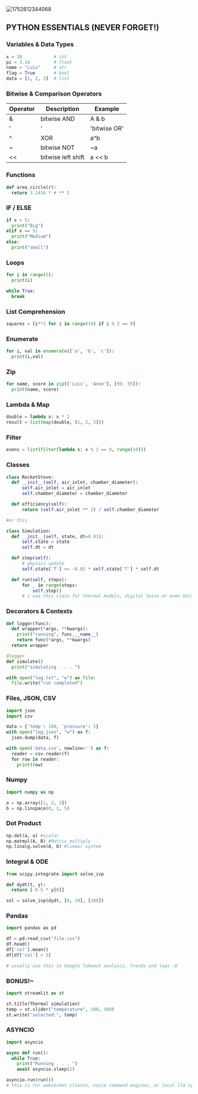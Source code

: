 
![1752812344068](https://github.com/user-attachments/assets/b4fef07b-0fd4-4c50-904a-c57deb8115dc)



## PYTHON ESSENTIALS (NEVER FORGET!)

### Variables & Data Types
```python
x = 10            # int
pi = 3.14         # float
name = "Luis"     # str
flag = True       # bool
data = [1, 2, 3]  # list
```

### Bitwise & Comparison Operators
| Operator | Description | Example |
|----------|-------------|---------|
|   &      | bitwise AND | A & b   |  
|   '|'      | 'bitwise OR'  | 'a | b'   |
|   ^      | XOR         | a^b     |
|   ~      | bitwise NOT | ~a      |
|   <<     | bitwise left shift | a  << b|

### Functions
``` python
def area_circle(r):
  return 3.1416 * r ** 2
```

### IF / ELSE
``` python
if x > 5:
  print("Big")
elif x == 5:
  print("Medium")
else:
  print("small")
```

### Loops
``` python
for i in range(5):
  print(i)

while True:
  break
```

### List Comprehension
``` python
squares = [i**2 for i in range(10) if i % 2 == 0]
```

### Enumerate
``` python
for i, val in enumerate(['a', 'b', 'c']):
  print(i,val)
```

### Zip
``` python
for name, score in zip(['Luis', 'Anne'], [90. 95]):
  print(name, score)
```

### Lambda & Map
``` python
double = lambda x: x * 2
result = list(map(double, [1, 2, 3]))
```

### Filter
``` python
evens = list(filter(lambda x: x % 2 == 0, range(10)))
```

### Classes
``` python
class RocketStove:
  def __init__(self, air_inlet, chamber_diameter):
      self.air_inlet = air_inlet
      self.chamber_diameter = chamber_diameter

  def efficiency(self):
      return (self.air_inlet ** 2) / self.chamber_diameter

#or this

class Simulation:
  def __init__(self, state, dt=0.01):
      self.state = state
      self.dt = dt

  def step(self):
      # physics update
      self.state['T'] += -0.05 * self.state['T'] * self.dt

  def run(self, steps):
      for _ in range(steps:
          self.step()
      # i use this class for thermal models, digital twins or even Unity WebSocket backends :)))
```


### Decorators & Contexts
``` python
def logger(func):
  def wrapper(*args, **kwargs):
    print("running", func.__name__)
    return func(*args, **kwargs)
  return wrapper

@logger
def simulate()
  print("simulating . . . ")

with open("log.txt", "w") as file:
  file.write("run completed")
```


### Files, JSON, CSV
``` python
import json
import csv

data = {'temp': 100, 'pressure': 5}
with open("log.json", "w") as f:
  json.dump(data, f)

with open('data.csv', newline='') as f:
  reader = csv.reader(f)
  for row in reader:
    print(row)
```

### Numpy
``` python
import numpy as np

a = np.array([1, 2, 3])
b = np.linspace(0, 1, 5)
```

### Dot Product
``` python
np.dot(a, a) #scalar
np.matmul(A, B) #Matrix multiply
np.linalg.solve(A, b) #linear system
```

### Integral & ODE
``` python
from scipy.integrate import solve_ivp

def dydt(t, y):
  return [-0.5 * y[0]]

sol = solve_ivp(dydt, [0, 10], [100])
```

### Pandas 
``` python
import pandas as pd

df = pd.read_csv("file.csv")
df.head()
df['col'].mean()
df[df['col'] > 5]

# usually use this in Google Takeout analysis, trends and logs :D
```

### BONUS!~
``` python
import streamlit as st

st.title(Thermal simulation)
temp = st.slider("temperature", 100, 500)
st.write("selected:", temp)
```


### ASYNCIO
``` python
import asyncio

async def run():
  while True:
    print("Running . . . ")
    await asyncio.sleep(1)

asyncio.run(run())
# this is for websocket clients, voice command engines, or local llm system
```

